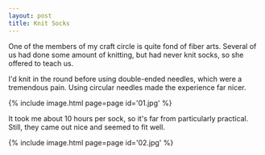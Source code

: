 ```yaml
---
layout: post
title: Knit Socks
---
```

One of the members of my craft circle is quite fond of fiber arts. Several of us
had done some amount of knitting, but had never knit socks, so she offered to
teach us.

I'd knit in the round before using double-ended needles, which were a tremendous
pain. Using circular needles made the experience far nicer.

{% include image.html page=page id='01.jpg' %}

It took me about 10 hours per sock, so it's far from particularly practical.
Still, they came out nice and seemed to fit well.

{% include image.html page=page id='02.jpg' %}
